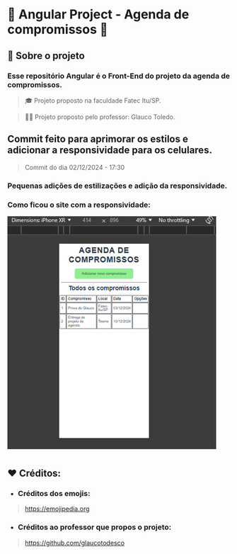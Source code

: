 # 📅 Angular Project - Agenda de compromissos 📅

## 📌 Sobre o projeto
### Esse repositório Angular é o Front-End do projeto da agenda de compromissos.

> 🎓 Projeto proposto na faculdade Fatec Itu/SP.

> 👨‍🏫 Projeto proposto pelo professor: Glauco Toledo.

## Commit feito para aprimorar os estilos e adicionar a responsividade para os celulares.
> Commit do dia 02/12/2024 - 17:30

### Pequenas adições de estilizações e adição da responsividade.  
### Como ficou o site com a responsividade:
![Imagem de como está o Header e a tabela na primeira versão do site](./src/assets/responsividade.png)

#

## ❤️ Créditos:
- ### Créditos dos emojis:
> https://emojipedia.org

- ### Créditos ao professor que propos o projeto:
> https://github.com/glaucotodesco